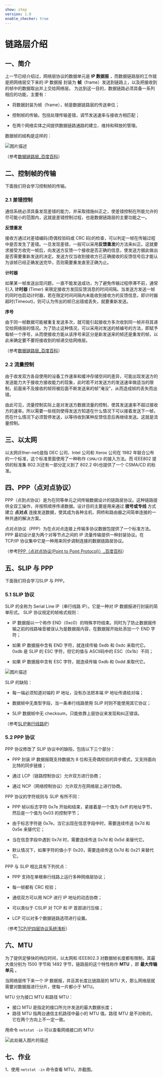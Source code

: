 ```yaml
---
show: step
version: 1.0
enable_checker: true
---
```

# 链路层介绍

## 一、简介

上一节已经介绍过，网络层协议的数据单元是 **IP 数据报** ，而数据链路层的工作就是把网络层交下来的 IP 数据报 封装为 **帧**（frame）发送到链路上，以及把接收到的帧中的数据取出并上交给网络层。
为达到这一目的，数据链路必须具备一系列相应的功能，主要有：

- 将数据封装为帧（frame），帧是数据链路层的传送单位；

- 控制帧的传输，包括处理传输差错，调节发送速率与接收方相匹配；

- 在两个网络实体之间提供数据链路通路的建立、维持和释放的管理。

数据帧的结构是这样的：

![图片描述](https://dn-simplecloud.shiyanlou.com/uid/8797/1548670989256.png-wm)

（参考[数据链路层_百度百科](https://baike.baidu.com/item/%E6%95%B0%E6%8D%AE%E9%93%BE%E8%B7%AF%E5%B1%82)）

## 二、控制帧的传输

下面我们将会学习控制帧的传输。

### 2.1 差错控制

通信系统必须具备发现差错的能力，并采取措施纠正之，使差错控制在所能允许的尽可能小的范围内，这就是差错控制过程，也是数据链路层的主要功能之一。

**反馈重发**

接收方通过对差错编码(奇偶校验码或 CRC 码)的检查，可以判定一帧在传输过程中是否发生了差错。一旦发现差错，一般可以采用**反馈重发**的方法来纠正。这就要求接受方收完一帧后，向发送方反馈一个接收是否正确的信息，使发送方据此做出是否需要重新发送的决定。发送方仅当收到接收方已正确接收的反馈信号后才能认为该帧已经正确发送完毕，否则需要重发直至正确为止。

**计时器**

如果某一帧发送出现问题，一直不能发送成功，为了避免传输过程停滞不前，通常引入 **计时器** (Timer) 来限定接收方发回反馈消息的时间间隔。当发送方发送一帧的同时也启动计时器，若在限定时间间隔内未能收到接收方的反馈信息，即计时器超时(Timeout)，则可认为传出的帧已出错或丢失，就要重新发送。

**序号**

由于同一帧数据可能被重复发送多次，就可能引起接收方多次收到同一帧并将其递交给网络层的情况。为了防止这种情况，可以采用对发送的帧编号的方法，即赋予每帧一个序号，从而使接收方能从该序号来区分是新发送来的帧还是重发的帧，以此来确定要不要将接收到的帧递交给网络层。

（参考[数据链路层_百度百科](https://baike.baidu.com/item/%E6%95%B0%E6%8D%AE%E9%93%BE%E8%B7%AF%E5%B1%82/4329290)）

### 2.2 流量控制

由于收发双方各自使用的设备工作速率和缓冲存储空间的差异，可能出现发送方的发送能力大于接收方接收能力的现象，此时若不对发送方的发送速率做适当的限制，前面来不及接收的帧将被后面不断发送来的帧“淹没”，从而造成帧的丢失而出错。

由此可见，流量控制实际上是对发送方数据流量的控制，使其发送速率不超过接收方的速率。所以需要一些规则使得发送方知道在什么情况下可以接着发送下一帧，而在什么情况下必须暂停发送，以等待收到某种反馈信息后再继续发送。这就是流量控制。

## 三、以太网

以太网(Ether-net)是指 DEC 公司、Intel 公司和 Xerox 公司在 1982 年联合公布的一个标准，这个标准里面使用了一种称作 `CSMA/CD` 的接入方法。而 IEEE802 提供的标准集 802.3(还有一部分定义到了 802.2 中)也提供了一个 CSMA/CD 的标准。

## 四、PPP（点对点协议）

PPP（点到点协议）是为在同等单元之间传输数据设计的链路层协议。这种链路提供全双工操作，并按照顺序传递数据。设计目的主要是用来通过 **拨号或专线** 方式建立 **点对点** 连接发送数据，使其成为各种主机、网桥和路由器之间简单连接的一种共通的解决方案。

点对点协议（PPP）为在点对点连接上传输多协议数据包提供了一个标准方法。PPP 最初设计是为两个对等节点之间的 IP 流量传输提供一种封装协议。在 TCP/IP 协议集中它是一种用来同步调制连接的数据链路层协议。

（参考[PPP（点对点协议(Point to Point Protocol)）_百度百科](https://baike.baidu.com/item/PPP/6660214?fr=aladdin)）

## 五、SLIP 与 PPP

下面我们将会学习SLIP 与 PPP。

### 5.1 SLIP 协议

SLIP 的全称为 Serial Line IP（串行线路 IP）。它是一种对 IP 数据报进行封装的简单形式。
SLIP 协议规定的帧格式规则：

- IP 数据报以一个称作 END（0xc0）的特殊字符结束。同时为了防止数据报传输之前的线路噪音被误认为是数据报内容，在数据报开始处添加一个 END 字符；

- 如果 IP 数据报中含有 END 字符，就连续传输 0xdb 和 0xdc 来取代它。0xdb 是 SLIP 的 ESC 字符，但它的值与 ASCⅡ码中的 ESC（0x1b）不同；

- 如果 IP 数据报中含有 ESC 字符，就连续传输 0xdb 和 0xdd 来取代它。

![图片描述](https://dn-simplecloud.shiyanlou.com/uid/8797/1548672563589.png-wm)

SLIP 的缺陷：

- 每一端必须知道对端的 IP 地址，没有办法把本端 IP 地址传递给对端；

- 数据帧中无类型字段，当一条串行线路使用 SLIP 时则不能使用其它协议；

- SLIP 数据帧中无 checksum，只能依靠上层协议来发现和纠正错误。

（参考[SLIP串行线路IP](https://wenku.baidu.com/view/bcdfe234a300a6c30c229fe5.html)）

### 5.2 PPP 协议

PPP 协议修改了 SLIP 协议中的缺陷，包括以下三个部分：

- PPP 封装 IP 数据报既支持数据为 8 位和无奇偶校验的异步模式，又支持面向比特的同步链接；

- 通过 LCP（链路控制协议）允许双方进行协商；

- 通过 NCP（网络控制协议）允许双方在网络层上进行协商。

PPP 协议的字符规则与 SLIP 有所不同：

- PPP 帧以标志字符 0x7e 开始和结束，紧接着是一个值为 0xff 的地址字节，然后是一个值为 0x03 的控制字节；

- 由于标志字符是 0x7e，当它出现在信息字段中时，需要连续传送 0x7d 和 0x5e 来替代它；

- 当在信息字段中遇到 0x7d 时，需要连续传送 0x7d 和 0x5d 来替代它。

- 默认情况下，如果字符的值小于 0x20，需要连续传送 0x7d 和 0x21 来替代它。

PPP 与 SLIP 相比具有下列优点：

- PPP 支持在单根串行线路上运行多种网络层协议；

- 每一帧都有 CRC 校验；

- 通信双方可以用 NCP 进行 IP 地址的动态协商；

- 可以类似于 CSLIP 对 TCP 和 IP 首部进行压缩；

- LCP 可以对多个数据链路选项进行设置。

（参考[TCP/IP四层协议系统浅析](https://www.2cto.com/kf/201802/722776.html)）

## 六、MTU

为了提供足够快的响应时间，以太网和 IEEE802.3 对数据帧长度都有限制，其最大值分别为 1500 字节和 1492 字节，链路层的这个特性称作 **MTU** ，即 **最大传输单元** 。

当网络层传下来一个 IP 数据报，并且其长度比链路层的 MTU 大，那么网络层就需要对数据报进行分片，使每一片都小于 MTU。

MTU 分为接口 MTU 和路径 MTU：

- 接口 MTU 是指定的接口所允许发送的最大数据长度；
- 路径 MTU 指两台通信主机路径中最小的 MTU 值。路径 MTU 是不对称的，它在两个方向上不一定一致。

用命令 `netstat -in` 可以查看网络接口的 MTU:

![此处输入图片的描述](https://doc.shiyanlou.com/document-uid600404labid9782timestamp1548055562893.png/wm)

## 七、作业

1、使用 `netstat -in` 命令查看 MTU，并截图。
